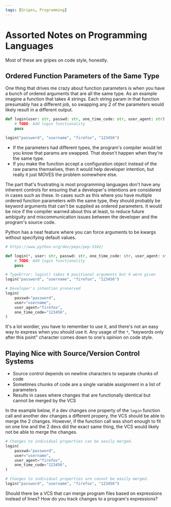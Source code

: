 ```yaml
---
tags: [Gripes, Programming]
---
```


# Assorted Notes on Programming Languages

Most of these are gripes on code style, honestly.

## Ordered Function Parameters of the Same Type

One thing that drives me crazy about function parameters is when you have a bunch of ordered arguments that are all the same type. As an example imagine a function that takes 4 strings. Each string param in that function presumably has a different job, so swapping any 2 of the parameters would likely result in a different output.

```py
def login(user: str, passwd: str, one_time_code: str, user_agent: str):
    # TODO: Add login functionality
    pass

login("password", "username", "firefox", "123456")
```

- If the parameters had different types, the program's compiler would let you know that params are swapped. That doesn't happen when they're the same type.
- If you make the function accept a configuration object instead of the raw params themselves, then it would help developer intention, but really it just MOVES the problem somewhere else.

The part that's frustrating is most programming languages don't have any inherent controls for ensuring that a developer's intentions are considered in cases such as these. In cases such as this where you have multiple ordered function parameters with the same type, they should probably be keyword arguments that can't be supplied as ordered parameters. It would be nice if the compiler warned about this at least, to reduce future ambiguity and miscommunication issues between the developer and the program's source code.

Python has a neat feature where you can force arguments to be kwargs without specifying default values.

```py
# https://www.python.org/dev/peps/pep-3102/

def login(*, user: str, passwd: str, one_time_code: str, user_agent: str):
    # TODO: Add login functionality
    pass

# TypeError: login() takes 0 positional arguments but 4 were given
login("password", "username", "firefox", "123456")

# Developer's intention preserved
login(
    passwd="password",
    user="username",
    user_agent="firefox",
    one_time_code="123456",
)
```

It's a lot wordier, you have to remember to use it, and there's not an easy way to express when you should use it. Any usage of the `*`, "keywords only after this point" character comes down to one's opinion on code style.

## Playing Nice with Source/Version Control Systems

- Source control depends on newline characters to separate chunks of code
- Sometimes chunks of code are a single variable assignment in a list of parameters
- Results in cases where changes that are functionally identical but cannot be merged by the VCS

In the example below, if a dev changes one property of the `login` function call and another dev changes a different propery, the VCS should be able to merge the 2 changes. However, if the function call was short enough to fit on one line and the 2 devs did the exact same thing, the VCS would likely not be able to merge the changes.

```python
# Changes to individual properties can be easily merged.
login(
    passwd="password",
    user="username",
    user_agent="firefox",
    one_time_code="123456",
)

# Changes to individual properties are cannot be easily merged.
login("password", "username", "firefox", "123456")
```

Should there be a VCS that can merge program files based on expressions instead of lines? How do you track changes to a program's expressions?
